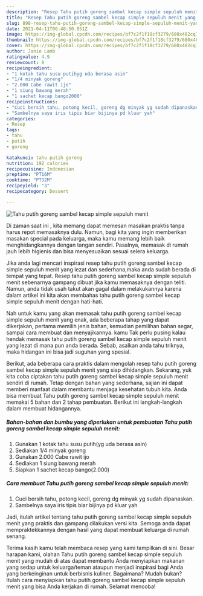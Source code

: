 ```yaml
---
description: "Resep Tahu putih goreng sambel kecap simple sepuluh menit yang lezat Untuk Jualan"
title: "Resep Tahu putih goreng sambel kecap simple sepuluh menit yang lezat Untuk Jualan"
slug: 898-resep-tahu-putih-goreng-sambel-kecap-simple-sepuluh-menit-yang-lezat-untuk-jualan
date: 2021-04-11T06:48:50.051Z
image: https://img-global.cpcdn.com/recipes/bf7c2f1f18cf3279/680x482cq70/tahu-putih-goreng-sambel-kecap-simple-sepuluh-menit-foto-resep-utama.jpg
thumbnail: https://img-global.cpcdn.com/recipes/bf7c2f1f18cf3279/680x482cq70/tahu-putih-goreng-sambel-kecap-simple-sepuluh-menit-foto-resep-utama.jpg
cover: https://img-global.cpcdn.com/recipes/bf7c2f1f18cf3279/680x482cq70/tahu-putih-goreng-sambel-kecap-simple-sepuluh-menit-foto-resep-utama.jpg
author: Janie Lamb
ratingvalue: 4.9
reviewcount: 8
recipeingredient:
- "1 kotak tahu susu putihyg uda berasa asin"
- "1/4 minyak goreng"
- "2.000 Cabe rawit ijo"
- "1 siung bawang merah"
- "1 sachet kecap bango2000"
recipeinstructions:
- "Cuci bersih tahu, potong kecil, goreng dg minyak yg sudah dipanaskan."
- "Sambelnya saya iris tipis biar bijinya pd kluar yah"
categories:
- Resep
tags:
- tahu
- putih
- goreng

katakunci: tahu putih goreng 
nutrition: 192 calories
recipecuisine: Indonesian
preptime: "PT16M"
cooktime: "PT32M"
recipeyield: "3"
recipecategory: Dessert

---
```



![Tahu putih goreng sambel kecap simple sepuluh menit](https://img-global.cpcdn.com/recipes/bf7c2f1f18cf3279/680x482cq70/tahu-putih-goreng-sambel-kecap-simple-sepuluh-menit-foto-resep-utama.jpg)

Di zaman  saat ini , kita memang dapat memesan masakan praktis tanpa harus repot memasaknya dulu. Namun, bagi kita yang ingin memberikan masakan special pada keluarga, maka kamu memang lebih baik menghidangkannya dengan tangan sendiri. Pasalnya, memasak di rumah jauh lebih higienis dan bisa menyesuaikan sesuai selera keluarga.

Jika anda lagi mencari inspirasi resep tahu putih goreng sambel kecap simple sepuluh menit yang lezat dan sederhana,maka anda sudah berada di tempat yang tepat. Resep tahu putih goreng sambel kecap simple sepuluh menit  sebenarnya gampang dibuat jika kamu memasaknya dengan teliti. Namun, anda tidak usah takut akan gagal dalam melakukannya 
karena dalam artikel ini kita akan membahas tahu putih goreng sambel kecap simple sepuluh menit dengan hati-hati.  



Nah untuk kamu yang akan memasak tahu putih goreng sambel kecap simple sepuluh menit yang enak, ada beberapa tahap yang dapat dikerjakan, pertama memilih jenis bahan, kemudian pemilihan bahan segar, sampai cara membuat dan menyajikannya. kamu Tak perlu pusing kalau hendak memasak tahu putih goreng sambel kecap simple sepuluh menit yang lezat di mana pun anda berada. Sebab, asalkan anda  tahu triknya, maka hidangan ini bisa jadi suguhan yang spesial.

Berikut, ada beberapa cara praktis  dalam mengolah resep tahu putih goreng sambel kecap simple sepuluh menit yang siap dihidangkan. Sekarang, yuk kita coba ciptakan tahu putih goreng sambel kecap simple sepuluh menit sendiri di rumah. Tetap dengan bahan yang sederhana, sajian ini dapat memberi manfaat dalam membantu menjaga kesehatan tubuh kita. Anda bisa membuat Tahu putih goreng sambel kecap simple sepuluh menit memakai 5 bahan dan 2 tahap pembuatan. Berikut ini langkah-langkah dalam membuat hidangannya.

<!--inarticleads1-->

##### Bahan-bahan dan bumbu yang diperlukan untuk pembuatan Tahu putih goreng sambel kecap simple sepuluh menit:

1. Gunakan 1 kotak tahu susu putih(yg uda berasa asin)
1. Sediakan 1/4 minyak goreng
1. Gunakan 2.000 Cabe rawit ijo
1. Sediakan 1 siung bawang merah
1. Siapkan 1 sachet kecap bango(2.000)




<!--inarticleads2-->

##### Cara membuat Tahu putih goreng sambel kecap simple sepuluh menit:

1. Cuci bersih tahu, potong kecil, goreng dg minyak yg sudah dipanaskan.
1. Sambelnya saya iris tipis biar bijinya pd kluar yah




Jadi, itulah artikel tentang  tahu putih goreng sambel kecap simple sepuluh menit  yang praktis dan gampang dilakukan versi kita. Semoga anda dapat mempraktekkannya dengan hasil yang dapat membuat keluarga di rumah senang. 

Terima kasih kamu telah membaca resep yang kami tampilkan di sini. Besar harapan kami, olahan  Tahu putih goreng sambel kecap simple sepuluh menit yang mudah di atas dapat membantu Anda menyiapkan makanan yang sedap untuk keluarga/teman ataupun menjadi inspirasi bagi Anda yang berkeinginan untuk berbisnis kuliner. Bagaimana? Mudah bukan? Itulah cara menyiapkan tahu putih goreng sambel kecap simple sepuluh menit yang bisa Anda kerjakan di rumah. Selamat mencoba!

